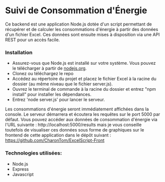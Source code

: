# Suivi de Consommation d'Énergie

Ce backend est une application Node.js dotée d'un script permettant de récupérer et de calculer les consommations d'énergie à partir des données d'un fichier Excel. Ces données sont ensuite mises à disposition via une API REST pour un accès facile.

### Installation

- Assurez-vous que Node.js est installé sur votre système. Vous pouvez le télécharger à partir de [nodejs.org](https://nodejs.org/).
- Clonez ou téléchargez le repo
- Accédez au répertoire du projet et placez le fichier Excel à la racine du dossier (au même niveau que le fichier server.js).
- Ouvrez le terminal de commande à la racine du dossier et entrez "npm install" pour installer les dépendances.
- Entrez 'node server.js' pour lancer le serveur.

Les consommations d'énergie seront immédiatement affichées dans la console.
Le serveur démarrera et écoutera les requêtes sur le port 5000 par défaut.
Vous pouvez accéder aux données de consommation d'énergie via l'URL suivante : http://localhost:5000/results mais je vous conseille toutefois de visualiser ces données sous forme de graphiques sur le frontend de cette application dans le dépôt suivant : https://github.com/CharonTom/ExcelScript-Front

### Technologies utilisées:

- Node.js
- Express
- Javascript
